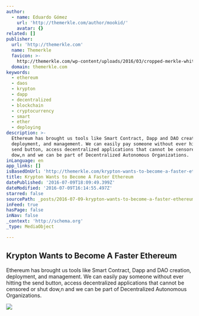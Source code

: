 ```yaml
---
author:
  - name: Eduardo Gómez
    url: 'http://themerkle.com/author/mookid/'
    avatar: {}
related: []
publisher:
  url: 'http://themerkle.com'
  name: Themerkle
  favicon: >-
    http://themerkle.com/wp-content/uploads/2016/03/cropped-merkle-white-1-192x192.png
  domain: themerkle.com
keywords:
  - ethereum
  - daos
  - krypton
  - dapp
  - decentralized
  - blockchain
  - cryptocurrency
  - smart
  - ether
  - deploying
description: >-
  Ethereum has brought us tools like Smart Contract, Dapp and DAO creation,
  deployment, and management. We can easily pay someone without ever hitting the
  send button, access decentralized applications that cannot be censored or shut
  dow,n and we can be part of Decentralized Autonomous Organizations.
inLanguage: en
app_links: []
isBasedOnUrl: 'http://themerkle.com/krypton-wants-to-become-a-faster-ethereum/'
title: Krypton Wants to Become A Faster Ethereum
datePublished: '2016-07-09T18:09:49.399Z'
dateModified: '2016-07-09T16:14:55.497Z'
starred: false
sourcePath: _posts/2016-07-09-krypton-wants-to-become-a-faster-ethereum.md
inFeed: true
hasPage: false
inNav: false
_context: 'http://schema.org'
_type: MediaObject

---
```

<article style=""><h1>Krypton Wants to Become A Faster Ethereum</h1><p>Ethereum has brought us tools like Smart Contract, Dapp and DAO creation, deployment, and management. We can easily pay someone without ever hitting the send button, access decentralized applications that cannot be censored or shut dow,n and we can be part of Decentralized Autonomous Organizations.</p><img src="http://themerkle.com/wp-content/uploads/2016/07/Krypton.png" /></article>